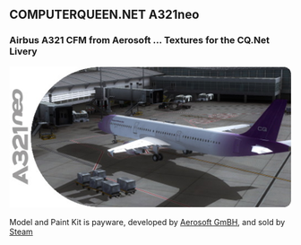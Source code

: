 ## COMPUTERQUEEN.NET A321neo
### Airbus A321 CFM from Aerosoft ... Textures for the CQ.Net Livery
<img src="https://github.com/dizzyqueen/CQNet_fsx_plane_paints/blob/master/CQ_A321/thumbnail.jpg">

Model and Paint Kit is payware, developed by <a href="https://www.aerosoft.com/us/flight-simulation/">Aerosoft GmBH</a>, and sold by <a href="https://store.steampowered.com/app/556212/FSX_Steam_Edition_Airbus_A320A321_AddOn/?snr=1_16_16__1057&curator_clanid=7395325">Steam</a>

